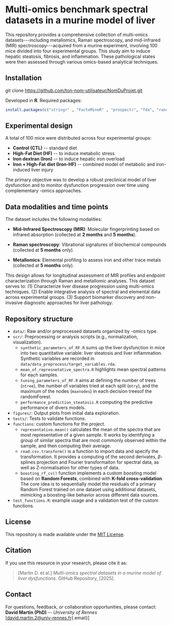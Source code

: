 # Multi-omics benchmark spectral datasets in a murine model of liver

This repository provides a comprehensive collection of multi-omics datasets---including metallomics, Raman spectroscopy, and mid-infrared (MIR) spectroscopy---acquired from a murine experiment, involving 100 mice divided into four experimental groups. This study aim to induce hepatic steatosis, fibrosis, and inflammation. These pathological states were then assessed through various omics-based analytical techniques.

## Installation

git clone <https://github.com/ton-nom-utilisateur/NomDuProjet.git>

Developed in **R**. Required packages:

``` r
install.packages(c("stringr" , "FactoMineR" , "prospectr", "fda", "randomForest", "caret"))
```

## Experimental design

A total of 100 mice were distributed across four experimental groups:

-   **Control (CTL)** -- standard diet
-   **High-Fat Diet (HF)** -- to induce metabolic stress
-   **Iron dextran (Iron)** -- to induce hepatic iron overload
-   **Iron + High-Fat diet (Iron-HF)** -- combined model of metabolic and iron-induced liver injury

The primary objective was to develop a robust preclinical model of liver dysfunction and to monitor dysfunction progression over time using complementary -omics approaches.

## Data modalities and time points

The dataset includes the following modalities:

-   **Mid-Infrared Spectroscopy (MIR)**: Molecular fingerprinting based on infrared absorption (collected at **2 months** and **5 months**).

-   **Raman spectroscopy**: Vibrational signatures of biochemical compounds (collected at **5 months** only).

-   **Metallomics**: Elemental profiling to assess iron and other trace metals (collected at **5 months** only).

This design allows for longitudinal assessment of MIR profiles and endpoint characterization through Raman and metallomic analyses. This dataset serves to: (1) Characterize liver disease progression using multi-omics techniques. (2) Enable integrative analysis of spectral and elemental data across experimental groups. (3) Support biomarker discovery and non-invasive diagnostic approaches for liver pathology.

## Repository structure

-   `data/`: Raw and/or preprocessed datasets organized by -omics type.
-   `scr/`: Preprocessing or analysis scripts (e.g., normalization, visualization).
    -   `synthetic_parameters_of_RF.R` sums up the liver dysfunction in mice into two quantitative variable: liver steatosis and liver inflammation. Synthetic variables are recorded in `data/data_preprocess/target_variables.rda`.
    -   `mean_of_represnetative_spectra.R` highlights mean spectral patterns for each samples.
    -   `tuning_parameters_of_RF.R` aims at defining the number of trees (`ntree`), the number of variables tried at each split (`mtry`), and the maximum of the nodes (`maxnodes`) in each decision treesof the randomForest.
    -   `performance_prediction_steatosis.R` computing the predictive performance of divers models.
-   `figures/`: Output plots from initial data exploration.
-   `tests/`: Tests to validate functions.
-   `functions`: custom functions for the project.
    -   `representative.mean()` calculates the mean of the spectra that are most representative of a given sample. It works by identifying a group of similar spectra that are most commonly observed within the sample, and then computing their average.
    -   `read.csv.transform()` is a function to import data and specify the transformation. It provides a computing of the second derivates, $\beta$-splines projection and Fourier transformaiton for spectral data, as well as Z-normalisation for other types of data.
    -   `boosting_rf_cv()` function implements a custom boosting model based on **Random Forests**, combined with **K-fold cross-validation**. The core idea is to sequentially model the residuals of a primary Random Forest trained on one dataset using additional datasets, mimicking a boosting-like behavior across different data sources.
-   `test_functions.R`: example usage and a validation test of the custom functions.

## License

This repository is made available under the [MIT License](LICENSE).

## Citation

If you use this resource in your research, please cite it as:

> [Martin D. et al.] *Multi-omics spectral datasets in a murine model of liver dysfunctions*. GitHub Repository, [2025].

## Contact

For questions, feedback, or collaboration opportunities, please contact:\
**David Martin (PhD)** -- *University of Rennes*\
[[david.martin.2\@univ-rennes.fr](mailto:david.martin.2@univ-rennes.fr){.email}]
